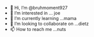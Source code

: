 - 👋 Hi, I’m @bruhmoment927
- 👀 I’m interested in ... joe
- 🌱 I’m currently learning ...mama
- 💞️ I’m looking to collaborate on ...dietz
- 📫 How to reach me ...nuts
<!---
bruhmoment927/bruhmoment927 is a ✨ special ✨ repository because its `README.md` (this file) appears on your GitHub profile.
You can click the Preview link to take a look at your changes.
--->
